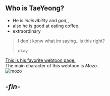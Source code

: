 ## Who is TaeYeong?
* He is _incinvibility_ and _god_,,
 * also he is good at eating coffee.
 * extraordinary


> I don't konw what im saying.. is this right?
>
> okay


[This is his favorite webtoon page.](https://comic.naver.com/webtoon/list.nhn?titleId=728015&weekday=sat)  
The main character of this webtoon is _Mozo_.  
![mozo](https://www.google.com/url?sa=i&url=https%3A%2F%2Fmajor-toon.com%2Fbbs%2Fcontent.php%3Fco_id%3Dwebtoon_gate%26gate%3D4289&psig=AOvVaw3aNjDOf6CdOmeqirHmQykD&ust=1615520494923000&source=images&cd=vfe&ved=0CAIQjRxqFwoTCLDT0Pyop-8CFQAAAAAdAAAAABAD)  
  
 ## _-fin-_
